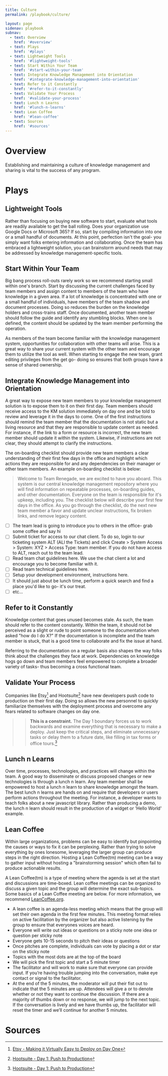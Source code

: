 ```yaml
---
title: Culture
permalink: /playbook/culture/

layout: page
sidenav: playbook
subnav:
  - text: Overview
    href: '#overview'
  - text: Plays
    href: '#plays'
  - text: Lightweight Tools
    href: '#lightweight-tools'
  - text: Start Within Your Team
    href: '#start-within-your-team'
  - text: Integrate Knowledge Management into Orientation
    href: '#integrate-knowledge-management-into-orientation'
  - text: Refer to it Constantly
    href: '#refer-to-it-constantly'
  - text: Validate Your Process
    href: '#validate-your-process'
  - text: Lunch n Learns
    href: '#lunch-n-learns'
  - text: Lean Coffee
    href: '#lean-coffee'
  - text: Sources
    href: '#sources'
---
```


# Overview
Establishing and maintaining a culture of knowledge management and sharing is vital to the success of any program.

# Plays
## Lightweight Tools
Rather than focusing on buying new software to start, evaluate what tools are readily available to get the ball rolling. Does your organization use Google Docs or Microsoft 365? If so, start by compiling information into one or a small handful of documents. At this point, perfection isn't the goal- you simply want folks entering information and collaborating. Once the team has embraced a lightweight solution, you can brainstorm around needs that may be addressed by knowledge management-specific tools.

## Start Within Your Team
Big bang process roll-outs rarely work so we recommend starting small within one's branch. Start by discussing the current challenges faced by team members and assign content to members of the team who have knowledge in a given area. If a lot of knowledge is concentrated with one or a small handful of individuals, have members of the team shadow and document processes. Doing so reduces the burden on the knowledge holders and cross-trains staff. Once documented, another team member should follow the guide and identify any stumbling blocks. When one is defined, the content should be updated by the team member performing the operation.

As members of the team become familiar with the knowledge management system, opportunities for collaboration with other teams will arise. This is a great way to share your current system with the other team and encourage them to utilize the tool as well. When starting to engage the new team, grant editing privileges from the get go- doing so ensures that both groups have a sense of shared ownership.

## Integrate Knowledge Management into Orientation
A great way to expose new team members to your knowledge management solution is to expose them to it on their first day. Team members should receive access to the KM solution immediately on day one and be told to review and leverage it in the days to come. One of the first instructions should remind the team member that the documentation is not static but a living resource and that they are responsible to update content as needed. For instance, if the link to a form or resource is incorrect, the new team member should update it within the system. Likewise, if instructions are not clear, they should attempt to clarify the instructions.

The on-boarding checklist should provide new team members a clear understanding of their first few days in the office and highlight which actions they are responsible for and any dependencies on their manager or other team members. An example on-boarding checklist is below:

> Welcome to Team Renegade, we are excited to have you aboard. This system is our central knowledge management repository where you will find information on repeatable processes, on-boarding guides, and other documentation. Everyone on the team is responsible for it's upkeep, including you. The checklist below will describe your first few days in the office. As you go through the checklist, do the next new team member a favor and update  unclear instructions, fix broken links, and remove legacy content.
- [ ] The team lead is going to introduce you to others in the office- grab some coffee and say hi
- [ ] Submit ticket for access to our chat client. To do so, login to our ticketing system ALT (ALl the Tickets) and click Create > System Access > System: XYZ > Access Type: team member. If you do not have access to ALT, reach out to the team lead.
- [ ] Read team chat guidelines here. We use the chat client a lot and encourage you to become familiar with it.
- [ ] Read team technical guidelines here.
- [ ] Setup your development environment, instructions here.
- [ ] It should just about be lunch time, perform a quick search and find a place you'd like to go- it's our treat.
- [ ] etc...

## Refer to it Constantly
Knowledge content that goes unused becomes stale. As such, the team should refer to the content constantly. Within the team, it should not be perceived as a slight or rude to point someone to the documentation when asked "how do I do X?" If the documentation is incomplete and the team member is stuck, that is a good time to collaborate and fix the issue at hand.

Referring to the documentation on a regular basis also shapes the way folks think about the challenges they face at work. Dependencies on knowledge hogs go down and team members feel empowered to complete a broader variety of tasks- thus becoming a cross functional team.


## Validate Your Process
Companies like Etsy[^1] and Hootsuite[^2] have new developers push code to production on their first day. Doing so allows the new personnel to quickly familiarize themselves with the deployment process and overcome any fears related to software changes on day one.
>> **This is a constraint.** The Day 1 boundary forces us to work backwards and examine everything that is necessary to make a deploy. Just keep the critical steps, and eliminate unnecessary tasks or delay them to a future date, like filling in tax forms or office tours.[^2]

## Lunch n Learns
Over time, processes, technologies, and practices will change within the team. A good way to disseminate or discuss proposed changes or new technologies is through a lunch n learn. Any team member shall be empowered to host a lunch n learn to share knowledge amongst the team. The best lunch n learns are hands on and require that developers or users perform actions throughout the meeting. For instance, a developer wants to teach folks about a new javascript library. Rather than producing a demo, the lunch n learn should result in the production of a widget or 'Hello World' example.

## Lean Coffee
Within large organizations, problems can be easy to identify but pinpointing the causes or ways to fix it can be perplexing. Rather than trying to solve everything by ones lonesome, leveraging the larger group can produce steps in the right direction. Hosting a Lean Coffee(tm) meeting can be a way to gather input without hosting a "brainstorming session" which often fail to produce actionable results.

A Lean Coffee(tm) is a type of meeting where the agenda is set at the start and discussions are time-boxed. Lean coffee meetings can be organized to discuss a given topic and the group will determine the exact sub-topics. Some basics of a Lean Coffee meeting are below. For more information, we recommend <a class="usa-external_link" href="http://leancoffee.org/">LeanCoffee.org</a>.

- A lean coffee is an agenda-less meeting which means that the group will set their own agenda in the first few minutes. This meeting format relies on active facilitation by the organizer but also active listening by the group to ensure that everyones voices are heard.
- Everyone will write out ideas or questions on a sticky note one idea or question per sticky note
- Everyone gets 10-15 seconds to pitch their ideas or questions
- Once pitches are complete, individuals can vote by placing a dot or star on the sticky note
- Topics with the most dots are at the top of the board
- We will pick the first topic and start a 5 minute timer
- The facilitator and will work to make sure that everyone can provide input. If you’re having trouble jumping into the conversation, make eye contact or signal to the facilitator.
- At the end of the 5 minutes, the moderator will put their fist out to indicate that the 5 minutes are up. Attendees will give a or to denote whether or not they want to continue the discussion. If there are a majority of thumbs down or no response, we will jump to the next topic. If the conversation is lively and we have thumbs up, the facilitator will reset the timer and we’ll continue for another 5 minutes.

# Sources
[^1]: <a class="usa-external_link" href="https://codeascraft.com/2012/03/13/making-it-virtually-easy-to-deploy-on-day-one/">Etsy - Making it Virtually Easy to Deploy on Day One</a>
[^2]: <a class="usa-external_link" href="http://code.hootsuite.com/push-to-production-on-day-1/">Hootsuite - Day 1: Push to Production</a>
